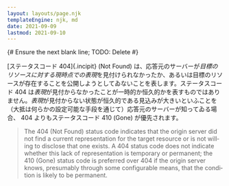```yaml
---
layout: layouts/page.njk
templateEngine: njk, md
date: 2021-09-09
lastmod: 2021-09-10
---
```


<div class="blockquote-like">{# Ensure the next blank line; TODO: Delete #}

  [ステータスコード 404]{.incipit} (Not Found) は、応答元のサーバーが<i>目標のリソースに対する現時点での表現</i>を見付けられなかったか、あるいは目標のリソースが存在することを公開しようとしてゐないことを表します。ステータスコード 404 は<i>表現</i>が見付からなかったことが一時的か恒久的かを表すものではありません。<i>表現</i>が見付からない状態が恒久的である見込みが大きいといふことを（大抵は何らかの設定可能な手段を通じて）応答元のサーバーが知ってゐる場合、 404 よりもステータスコード 410 (Gone) が優先されます。
</div>

<blockquote cite="https://datatracker.ietf.org/doc/html/rfc7231" lang="en" class="hidden">
  <p>The 404 (Not Found) status code indicates that the origin server did not find a current representation for the target resource or is not willing to disclose that one exists.  A 404 status code does not indicate whether this lack of representation is temporary or permanent; the 410 (Gone) status code is preferred over 404 if the origin server knows, presumably through some configurable means, that the condition is likely to be permanent.</p>
</blockquote>
